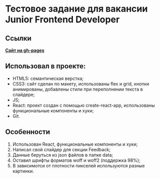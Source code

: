 # Тестовое задание для вакансии Junior Frontend Developer

## Ссылки

[**Сайт на gh-pages**](https://andrburl2.github.io/test-task)

## Использовал в проекте:

* HTML5: семантическая верстка;
* CSS3: сайт сделан по макету, использованы flex и grid, кнопки анимированы, добавлены стили при переполнении текста в слайдере;
* JS;
* React: проект создан с помощью create-react-app, использованы функциональные компоненты и хуки;
* Git.

## Особенности

1. Использован React, функциональные компоненты и хуки;
2. Написал свой слайдер для секции Feedback;
3. Данные беруться из json файлов в папке data;
4. Оставил шрифты форматов woff и woff2 (поддержка 98%);
5. В зависимотси от плотности пикселей используются разные картинки.
